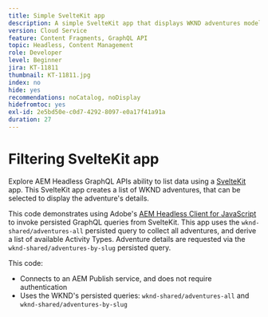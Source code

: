 ```yaml
---
title: Simple SvelteKit app
description: A simple SvelteKit app that displays WKND adventures modeled using Content Fragments.
version: Cloud Service
feature: Content Fragments, GraphQL API
topic: Headless, Content Management
role: Developer
level: Beginner
jira: KT-11811
thumbnail: KT-11811.jpg
index: no
hide: yes
recommendations: noCatalog, noDisplay
hidefromtoc: yes
exl-id: 2e5bd50e-c0d7-4292-8097-e0a17f41a91a
duration: 27
---
```

# Filtering SvelteKit app

Explore AEM Headless GraphQL APIs ability to list data using a [SvelteKit](https://kit.svelte.dev/) app. This SvelteKit app creates a list of WKND adventures, that can be selected to display the adventure's details.

This code demonstrates using Adobe's [AEM Headless Client for JavaScript](https://github.com/adobe/aem-headless-client-js/blob/main/api-reference.md) to invoke persisted GraphQL queries from SvelteKit. This app uses the `wknd-shared/adventures-all` persisted query to collect all adventures, and derive a list of available Activity Types. Adventure details are requested via the `wknd-shared/adventures-by-slug` persisted query.

This code:

+ Connects to an AEM Publish service, and does not require authentication
+ Uses the WKND's persisted queries: `wknd-shared/adventures-all` and `wknd-shared/adventures-by-slug`
